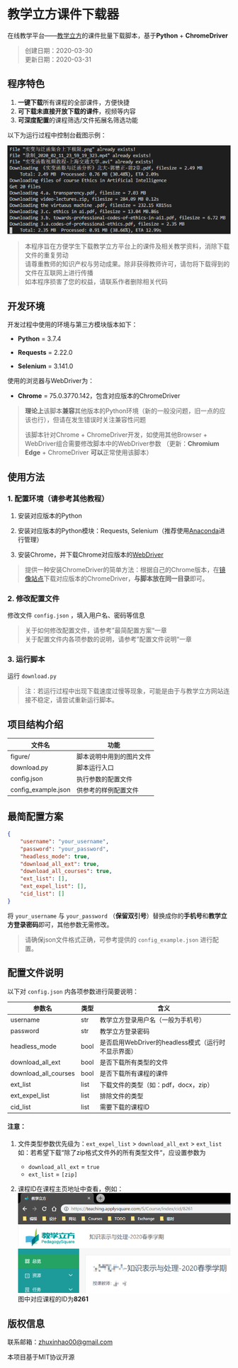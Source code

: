 # 教学立方课件下载器

在线教学平台——[教学立方](teaching.applysquare.com)的课件批量下载脚本，基于**Python** + **ChromeDriver**

> 创建日期：2020-03-30  
> 更新日期：2020-03-31  

## 程序特色

1. **一键下载**所有课程的全部课件，方便快捷
2. **可下载未直接开放下载的课件**，视频等内容
3. **可深度配置**的课程筛选/文件拓展名筛选功能

以下为运行过程中控制台截图示例：

![](./figure/1.png)

> 本程序旨在方便学生下载教学立方平台上的课件及相关教学资料，消除下载文件的重复劳动  
> 请尊重教师的知识产权与劳动成果。除非获得教师许可，请勿将下载得到的文件在互联网上进行传播  
> 如本程序损害了您的权益，请联系作者删除相关代码

## 开发环境

开发过程中使用的环境与第三方模块版本如下：

- **Python** = 3.7.4

- **Requests** = 2.22.0

- **Selenium** = 3.141.0

使用的浏览器与WebDriver为：

- **Chrome** = 75.0.3770.142，包含对应版本的ChromeDriver

> **理论上**该脚本**兼容**其他版本的Python环境（新的一般没问题，旧一点的应该也行），但请在发生错误时关注兼容性问题
>
> 该脚本针对Chrome + ChromeDriver开发，如使用其他Browser + WebDriver组合需要修改脚本中的WebDriver参数
（更新：**Chromium Edge** + ChromeDriver **可以**正常使用该脚本）

## 使用方法

### 1. 配置环境（请参考其他教程）

1. 安装对应版本的Python

2. 安装对应版本的Python模块：Requests, Selenium（推荐使用[Anaconda](https://www.anaconda.com/)进行管理）

3. 安装Chrome，并下载Chrome对应版本的[WebDriver](https://chromedriver.chromium.org/)

> 提供一种安装ChromeDriver的简单方法：根据自己的Chrome版本，在[镜像站点](http://npm.taobao.org/mirrors/chromedriver/)下载对应版本的ChromeDriver，**与脚本放在同一目录**即可。

### 2. 修改配置文件

修改文件 `config.json` ，填入用户名、密码等信息

> 关于如何修改配置文件，请参考”最简配置方案“一章  
> 关于配置文件内各项参数的说明，请参考”配置文件说明“一章  

### 3. 运行脚本

运行 `download.py` 

> 注：若运行过程中出现下载速度过慢等现象，可能是由于与教学立方网站连接不稳定，请尝试重新运行脚本。

## 项目结构介绍

| 文件名              | 功能                     |
| ------------------- | ------------------------ |
| figure/             | 脚本说明中用到的图片文件 |
| download.py         | 脚本运行入口             |
| config.json         | 执行参数的配置文件       |
| config_example.json | 供参考的样例配置文件     |

## 最简配置方案

```json
{
	"username": "your_username",
	"password": "your_password",
	"headless_mode": true,
	"download_all_ext": true,
	"download_all_courses": true,
	"ext_list": [],
	"ext_expel_list": [],
	"cid_list": []
}
```

将 `your_username` 与 `your_password` （**保留双引号**）替换成你的**手机号**和**教学立方登录密码**即可，其他参数无需修改。

> 请确保json文件格式正确，可参考提供的 `config_example.json` 进行配置。

## 配置文件说明

以下对 `config.json` 内各项参数进行简要说明：

| 参数名               | 类型 | 含义                                                |
| -------------------- | ---- | --------------------------------------------------- |
| username             | str  | 教学立方登录用户名（一般为手机号）                  |
| password             | str  | 教学立方登录密码                                    |
| headless_mode        | bool | 是否启用WebDriver的headless模式（运行时不显示界面） |
| download_all_ext     | bool | 是否下载所有类型的文件                              |
| download_all_courses | bool | 是否下载所有课程的课件                              |
| ext_list             | list | 下载文件的类型（如：pdf，docx，zip）                |
| ext_expel_list       | list | 排除文件的类型                                      |
| cid_list             | list | 需要下载的课程ID                                    |

#### 注意：

1. 文件类型参数优先级为：`ext_expel_list` > `download_all_ext` > `ext_list`  
   如：若希望下载“除了zip格式文件外的所有类型文件“，应设置参数为

   - `download_all_ext` = `true`
   - `ext_list` = `[zip]`

2. 课程ID在课程主页地址中查看，例如：  
   ![](./figure/0.png)  
   图中对应课程的ID为**8261**

## 版权信息

联系邮箱：zhuxinhao00@gmail.com

本项目基于MIT协议开源
